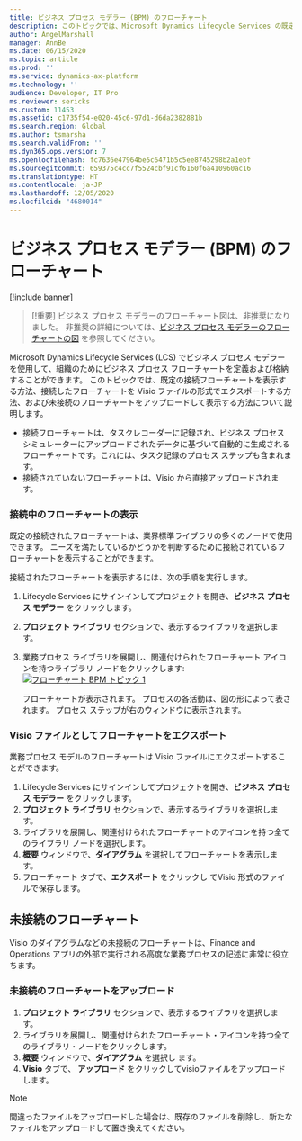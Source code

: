 ```yaml
---
title: ビジネス プロセス モデラー (BPM) のフローチャート
description: このトピックでは、Microsoft Dynamics Lifecycle Services の既定の接続フローチャートを変更し、タスク レコーダーから接続されたフローチャートを作成してアップロードし、別のライブラリからビジネス プロセス モデルのフローチャートをインポートする方法について説明します。
author: AngelMarshall
manager: AnnBe
ms.date: 06/15/2020
ms.topic: article
ms.prod: ''
ms.service: dynamics-ax-platform
ms.technology: ''
audience: Developer, IT Pro
ms.reviewer: sericks
ms.custom: 11453
ms.assetid: c1735f54-e020-45c6-97d1-d6da2382881b
ms.search.region: Global
ms.author: tsmarsha
ms.search.validFrom: ''
ms.dyn365.ops.version: 7
ms.openlocfilehash: fc7636e47964be5c6471b5c5ee8745298b2a1ebf
ms.sourcegitcommit: 659375c4cc7f5524cbf91cf6160f6a410960ac16
ms.translationtype: HT
ms.contentlocale: ja-JP
ms.lasthandoff: 12/05/2020
ms.locfileid: "4680014"
---
```

# <a name="flowcharts-in-business-process-modeler-bpm"></a>ビジネス プロセス モデラー (BPM) のフローチャート

[!include [banner](../includes/banner.md)]

> [!重要] ビジネス プロセス モデラーのフローチャート図は、非推奨になりました。 非推奨の詳細については、[ビジネス プロセス モデラーのフローチャートの図](removed-deprecated-features.md#flowchart-diagrams-in-business-process-modeler) を参照してください。

Microsoft Dynamics Lifecycle Services (LCS) でビジネス プロセス モデラーを使用して、組織のためにビジネス プロセス フローチャートを定義および格納することができます。 このトピックでは、既定の接続フローチャートを表示する方法、接続したフローチャートを Visio ファイルの形式でエクスポートする方法、および未接続のフローチャートをアップロードして表示する方法について説明します。

-   接続フローチャートは、タスクレコーダーに記録され、ビジネス プロセス シミュレーターにアップロードされたデータに基づいて自動的に生成されるフローチャートです。これには、タスク記録のプロセス ステップも含まれます。 
-   接続されていないフローチャートは、Visio から直接アップロードされます。

<!---
## Connected flowcharts
This section explains how to view a connected flowchart, how to modify it, how to export the flowchart to Visio, how to generate a gap analysis, and how to export the gap analysis to a comma-separated file that you can manually import into Microsoft Visual Studio Team Foundation Server as work items. For information about how to upload recordings of custom business processes, see [Upload custom business processes to Business process modeler (BPM)](upload-business-processes-bpm-task-recorder.md). 

Activities that can appear in flowcharts are described in the following table.

| Activity                  | Description                                                                                                                                                      |
|---------------------------|------------------------------------------------------------------------------------------------------------------------------------------------------------------|
| Script                    | Action performed by a script.                                                                                                                                    |
| Loop                      | Action performed repetitively.                                                                                                                                   |
| Service                   | Action performed by a service.                                                                                                                                   |
| Manual                    | Step performed outside of a Finance and Operations app.                                                                                                                               |
| Receive                   | Information received from outside of a Finance and Operations app without using a service or script.                                                                                  |
| Send                      | Information sent outside of a Finance and Operations app without using a service or script.                                                                                           |
| User                      | Action performed by a user.                                                                                                                                      |
| Collapsed                 | A sub-process that is not shown in the diagram. Collapsed processes cannot be expanded.                                                                          |
| Arrow                     | Indicates direction of flow between process steps.                                                                                                               |
| Validation                | Decision point at which a process either proceeds or loops.                                                                                                      |
| Process start (circle)    | The beginning of the process.                                                                                                                                    |
| Process end (bold circle) | The end of the process.                                                                                                                                          |
| Roles                     | Role swimlane. Add roles when a process requires actions by multiple roles to complete. Swimlanes list the default roles that can perform the action. |

### 
--->

### <a name="view-a-connected-flowchart"></a>接続中のフローチャートの表示

既定の接続されたフローチャートは、業界標準ライブラリの多くのノードで使用できます。 ニーズを満たしているかどうかを判断するために接続されているフローチャートを表示することができます。 

接続されたフローチャートを表示するには、次の手順を実行します。

1.  Lifecycle Services にサインインしてプロジェクトを開き、**ビジネス プロセス モデラー** をクリックします。
2.  **プロジェクト ライブラリ** セクションで、表示するライブラリを選択します。 
3.  業務プロセス ライブラリを展開し、関連付けられたフローチャート アイコンを持つライブラリ ノードをクリックします: [![フローチャート BPM トピック 1](./media/flowchart-bpm-topic1.jpg)](./media/flowchart-bpm-topic1.jpg)

    フローチャートが表示されます。 プロセスの各活動は、図の形によって表されます。 プロセス ステップが右のウィンドウに表示されます。 

<!---
### Modify a connected flowchart

You can modify an existing connected flowchart to match your company's business process.

> [!NOTE]
> Any time you modify a flowchart, a gap is automatically created.

To modify a connected flowchart, follow these steps:
1.  Sign in to Lifecycle Services, open a project, and then click **Business process modeler**.
2.  In the **My libraries** section, select a library to display it.
3.  Open a library node with a flowchart icon.
4.  Make changes to the flowchart.
    -   To change an existing flowchart activity, right-click the activity to display the app bar, and then click **Edit**. Make changes, and then click **Save**.
    -   To add a flowchart activity, drag an activity from the **Activities** list to the flowchart. Right-click the new activity and then click **Edit** to change the name and other information for the activity. Make changes and then click **Save**.
    -   To delete a flowchart activity, right-click the activity, and then click **Delete**.

### Import a business process model flowchart from another library

You can import a business process model flowchart from an existing business process library into a bottom level task.
1.  Select an existing task that does not have an associated flowchart, right-click it to display the app bar, and then click **Import**.
2.  On the **Import business process model** page, select a library to import from, and then select the appropriate business process. Only business processes with existing model flowcharts appear in the list.
3.  When the **Do you want to copy** message appears, click **Yes**. When the import is complete, the flowchart will be associated with the original task. Gap information and the version history are also copied.
--->

### <a name="export-a-flowchart-as-a-visio-file"></a>Visio ファイルとしてフローチャートをエクスポート

業務プロセス モデルのフローチャートは Visio ファイルにエクスポートすることができます。
1.  Lifecycle Services にサインインしてプロジェクトを開き、**ビジネス プロセス モデラー** をクリックします。
2.  **プロジェクト ライブラリ** セクションで、表示するライブラリを選択します。
3.  ライブラリを展開し、関連付けられたフローチャートのアイコンを持つ全てのライブラリ ノードを選択します。
4.  **概要** ウィンドウで、**ダイアグラム** を選択してフローチャートを表示します。   
5.  フローチャート タブで、**エクスポート** をクリックし てVisio 形式のファイルで保存します。 

<!--
### Mark a change to not be a gap
Please note that gap functionality has been deprecated in LCS. To learn more about how to use Azure DevOps Synchronization, see [Synchronize BPM libraries with Azure DevOps](synchronize-bpm-vsts.md).

Any time you modify a flowchart, a gap is automatically created. You can modify any change to no longer be considered a gap. 

To modify a change, follow these steps:

1.  Select the object that you added, and then right-click it.
2.  On the app bar, click **Not a gap**.

### Generate a gap analysis and export it to use with Azure DevOps

You can generate a gap analysis list for the project that you are working with. You can export the gap analysis list to a comma-separated file. You can then import that file to Visual Studio Team Foundation Server to create work items. 

To generate a gap analysis and export it, follow these steps:

1.  Sign in to Lifecycle Services, open a project, and then click **Business process modeler**.
2.  In the **My libraries** section, select a library to display it.
3.  Expand the library and then click any library node that has a flowchart icon associated with it. The flowchart is displayed.
4.  Right-click the flowchart to display the app bar, and then click **Gap list**. The **Gap analysis** page is displayed. The page includes all modifications for the project that you are working with. It includes changes to the standard library and to all default flowcharts for the project.
5.  Optional: To export the gap analysis to a comma-separated file, right-click to display the app bar, and then click **Export**. A .csv file is created. You can import the file into Visual Studio Team Foundation Server to create work items that represent the work that is required to fill in the gaps.
-->

## <a name="unconnected-flowcharts"></a>未接続のフローチャート
Visio のダイアグラムなどの未接続のフローチャートは、Finance and Operations アプリの外部で実行される高度な業務プロセスの記述に非常に役立ちます。

### <a name="upload-an-unconnected-flowchart"></a>未接続のフローチャートをアップロード

1.  **プロジェクト ライブラリ** セクションで、表示するライブラリを選択します。
2.  ライブラリを展開し、関連付けられたフローチャート・アイコンを持つ全てのライブラリ・ノードをクリックします。
3.  **概要** ウィンドウで、**ダイアグラム** を選択し ます。   
5.  **Visio** タブで、 **アップロード** をクリックしてvisioファイルをアップロードします。

> [!Note] 
> 間違ったファイルをアップロードした場合は、既存のファイルを削除し、新たなファイルをアップロードして置き換えてください。

<!--
### View an unconnected flowchart

A business process with an unconnected Visio flowchart associated with it will have a document icon on its title bar: [![Flowchart BPM topic2](./media/flowchart-bpm-topic2.jpg)](./media/flowchart-bpm-topic2.jpg)
-   Click the document icon to view the flowchart.
-   Click **Download** on the Visio page to download the flowchart.
--->
